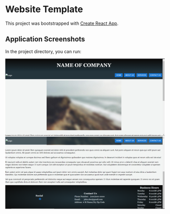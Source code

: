 # Website Template

This project was bootstrapped with [Create React App](https://github.com/facebook/create-react-app).

## Application Screenshots

In the project directory, you can run:

![](./src/Website%20Template%20img1.PNG)
![](./src/Website%20Template%20img2.PNG)
